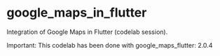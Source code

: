 # google_maps_in_flutter
Integration of Google Maps in Flutter (codelab session).

Important: This codelab has been done with google_maps_flutter: 2.0.4

